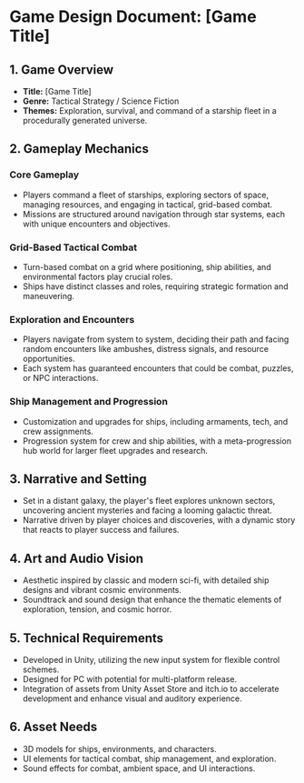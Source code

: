 # Game Design Document: [Game Title]

## 1. Game Overview

- **Title:** [Game Title]
- **Genre:** Tactical Strategy / Science Fiction
- **Themes:** Exploration, survival, and command of a starship fleet in a procedurally generated universe.

## 2. Gameplay Mechanics

### Core Gameplay

- Players command a fleet of starships, exploring sectors of space, managing resources, and engaging in tactical, grid-based combat.
- Missions are structured around navigation through star systems, each with unique encounters and objectives.

### Grid-Based Tactical Combat

- Turn-based combat on a grid where positioning, ship abilities, and environmental factors play crucial roles.
- Ships have distinct classes and roles, requiring strategic formation and maneuvering.

### Exploration and Encounters

- Players navigate from system to system, deciding their path and facing random encounters like ambushes, distress signals, and resource opportunities.
- Each system has guaranteed encounters that could be combat, puzzles, or NPC interactions.

### Ship Management and Progression

- Customization and upgrades for ships, including armaments, tech, and crew assignments.
- Progression system for crew and ship abilities, with a meta-progression hub world for larger fleet upgrades and research.

## 3. Narrative and Setting

- Set in a distant galaxy, the player's fleet explores unknown sectors, uncovering ancient mysteries and facing a looming galactic threat.
- Narrative driven by player choices and discoveries, with a dynamic story that reacts to player success and failures.

## 4. Art and Audio Vision

- Aesthetic inspired by classic and modern sci-fi, with detailed ship designs and vibrant cosmic environments.
- Soundtrack and sound design that enhance the thematic elements of exploration, tension, and cosmic horror.

## 5. Technical Requirements

- Developed in Unity, utilizing the new input system for flexible control schemes.
- Designed for PC with potential for multi-platform release.
- Integration of assets from Unity Asset Store and itch.io to accelerate development and enhance visual and auditory experience.

## 6. Asset Needs

- 3D models for ships, environments, and characters.
- UI elements for tactical combat, ship management, and exploration.
- Sound effects for combat, ambient space, and UI interactions.
